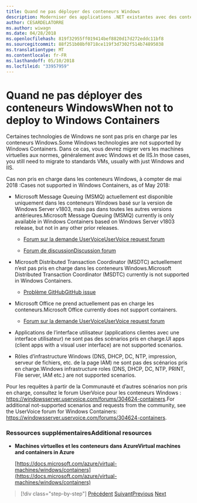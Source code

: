 ```yaml
---
title: Quand ne pas déployer des conteneurs Windows
description: Moderniser des applications .NET existantes avec des conteneurs de Cloud Azure et Windows | Quand ne pas déployer des conteneurs Windows
author: CESARDELATORRE
ms.author: wiwagn
ms.date: 04/28/2018
ms.openlocfilehash: 819f32955ff019414bef8820d17d272eddc11bf8
ms.sourcegitcommit: 88f251b08bf0718ce119f3d7302f514b74895038
ms.translationtype: MT
ms.contentlocale: fr-FR
ms.lasthandoff: 05/10/2018
ms.locfileid: "33957959"
---
```

# <a name="when-not-to-deploy-to-windows-containers"></a><span data-ttu-id="e9332-103">Quand ne pas déployer des conteneurs Windows</span><span class="sxs-lookup"><span data-stu-id="e9332-103">When not to deploy to Windows Containers</span></span>

<span data-ttu-id="e9332-104">Certaines technologies de Windows ne sont pas pris en charge par les conteneurs Windows.</span><span class="sxs-lookup"><span data-stu-id="e9332-104">Some Windows technologies are not supported by Windows Containers.</span></span> <span data-ttu-id="e9332-105">Dans ce cas, vous devrez migrer vers les machines virtuelles aux normes, généralement avec Windows et de IIS.</span><span class="sxs-lookup"><span data-stu-id="e9332-105">In those cases, you still need to migrate to standards VMs, usually with just Windows and IIS.</span></span>

<span data-ttu-id="e9332-106">Cas non pris en charge dans les conteneurs Windows, à compter de mai 2018 :</span><span class="sxs-lookup"><span data-stu-id="e9332-106">Cases not supported in Windows Containers, as of May 2018:</span></span> 

-   <span data-ttu-id="e9332-107">Microsoft Message Queuing (MSMQ) actuellement est disponible uniquement dans les conteneurs Windows basé sur la version de Windows Server v1803, mais pas dans toutes les autres versions antérieures.</span><span class="sxs-lookup"><span data-stu-id="e9332-107">Microsoft Message Queuing (MSMQ) currently is only available in Windows Containers based on Windows Server v1803 release, but not in any other prior releases.</span></span> 

    -   [<span data-ttu-id="e9332-108">Forum sur la demande UserVoice</span><span class="sxs-lookup"><span data-stu-id="e9332-108">UserVoice request forum</span></span>](https://windowsserver.uservoice.com/forums/304624-containers/suggestions/15719031-create-base-container-image-with-msmq-server)

    -   [<span data-ttu-id="e9332-109">Forum de discussion</span><span class="sxs-lookup"><span data-stu-id="e9332-109">Discussion forum</span></span>](https://social.msdn.microsoft.com/Forums/bce99a7d-aa60-44fa-a348-450855650810/msmqserver-is-it-supported?forum=windowscontainers)

-   <span data-ttu-id="e9332-110">Microsoft Distributed Transaction Coordinator (MSDTC) actuellement n’est pas pris en charge dans les conteneurs Windows.</span><span class="sxs-lookup"><span data-stu-id="e9332-110">Microsoft Distributed Transaction Coordinator (MSDTC) currently is not supported in Windows Containers.</span></span>

    -   [<span data-ttu-id="e9332-111">Problème GitHub</span><span class="sxs-lookup"><span data-stu-id="e9332-111">GitHub issue</span></span>](https://github.com/MicrosoftDocs/Virtualization-Documentation/issues/494)

-   <span data-ttu-id="e9332-112">Microsoft Office ne prend actuellement pas en charge les conteneurs.</span><span class="sxs-lookup"><span data-stu-id="e9332-112">Microsoft Office currently does not support containers.</span></span>

    -   [<span data-ttu-id="e9332-113">Forum sur la demande UserVoice</span><span class="sxs-lookup"><span data-stu-id="e9332-113">UserVoice request forum</span></span>](https://windowsserver.uservoice.com/forums/304624-containers/suggestions/19686220-provide-office-support-for-containers)

-   <span data-ttu-id="e9332-114">Applications de l’interface utilisateur (applications clientes avec une interface utilisateur) ne sont pas des scénarios pris en charge.</span><span class="sxs-lookup"><span data-stu-id="e9332-114">UI apps (client apps with a visual user interface) are not supported scenarios.</span></span>

-   <span data-ttu-id="e9332-115">Rôles d’infrastructure Windows (DNS, DHCP, DC, NTP, impression, serveur de fichiers, etc. de la page IAM) ne sont pas des scénarios pris en charge.</span><span class="sxs-lookup"><span data-stu-id="e9332-115">Windows infrastructure roles (DNS, DHCP, DC, NTP, PRINT, File server, IAM etc.) are not supported scenarios.</span></span>


<span data-ttu-id="e9332-116">Pour les requêtes à partir de la Communauté et d’autres scénarios non pris en charge, consultez le forum UserVoice pour les conteneurs Windows : <https://windowsserver.uservoice.com/forums/304624-containers>.</span><span class="sxs-lookup"><span data-stu-id="e9332-116">For additional not-supported scenarios and requests from the community, see the UserVoice forum for Windows Containers: <https://windowsserver.uservoice.com/forums/304624-containers>.</span></span>

### <a name="additional-resources"></a><span data-ttu-id="e9332-117">Ressources supplémentaires</span><span class="sxs-lookup"><span data-stu-id="e9332-117">Additional resources</span></span>

-   <span data-ttu-id="e9332-118">**Machines virtuelles et les conteneurs dans Azure**</span><span class="sxs-lookup"><span data-stu-id="e9332-118">**Virtual machines and containers in Azure**</span></span>

    [https://docs.microsoft.com/azure/virtual-machines/windows/containers](https://docs.microsoft.com/azure/virtual-machines/windows/containers)

>[!div class="step-by-step"]
<span data-ttu-id="e9332-119">[Précédent](deploy-existing-net-apps-as-windows-containers.md)
[Suivant](when-to-deploy-windows-containers-in-your-on-premises-iaas-vm-infrastructure.md)</span><span class="sxs-lookup"><span data-stu-id="e9332-119">[Previous](deploy-existing-net-apps-as-windows-containers.md)
[Next](when-to-deploy-windows-containers-in-your-on-premises-iaas-vm-infrastructure.md)</span></span>
